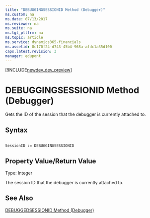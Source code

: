 ```yaml
---
title: "DEBUGGINGSESSIONID Method (Debugger)"
ms.custom: na
ms.date: 07/13/2017
ms.reviewer: na
ms.suite: na
ms.tgt_pltfrm: na
ms.topic: article
ms.service: dynamics365-financials
ms.assetid: 8c170f24-d743-45b4-968a-afdc1a35d100
caps.latest.revision: 3
manager: edupont
---
```


[!INCLUDE[newdev_dev_preview](../includes/newdev_dev_preview.md)]

# DEBUGGINGSESSIONID Method (Debugger)
Gets the ID of the session that the debugger is currently attached to.  
  
## Syntax  
  
```  
  
SessionID := DEBUGGINGSESSIONID   
```  
  
## Property Value/Return Value  
 Type: Integer  
  
 The session ID that the debugger is currently attached to.  
  
## See Also  
 <!--Links [Debugging](Debugging.md) -->   
 [DEBUGGEDSESSIONID Method \(Debugger\)](devenv-DEBUGGEDSESSIONID-Method-Debugger.md)